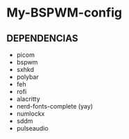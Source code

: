 # My-BSPWM-config

## DEPENDENCIAS

- picom
- bspwm
- sxhkd
- polybar
- feh
- rofi
- alacritty
- nerd-fonts-complete (yay)
- numlockx
- sddm
- pulseaudio
